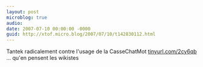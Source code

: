```yaml
---
layout: post
microblog: true
audio: 
date: 2007-07-10 00:00:00 -0000
guid: http://xtof.micro.blog/2007/07/10/t142830112.html
---
```

Tantek radicalement contre l'usage de la CasseChatMot [tinyurl.com/2cy6qb](http://tinyurl.com/2cy6qb) ... qu'en pensent les wikistes
